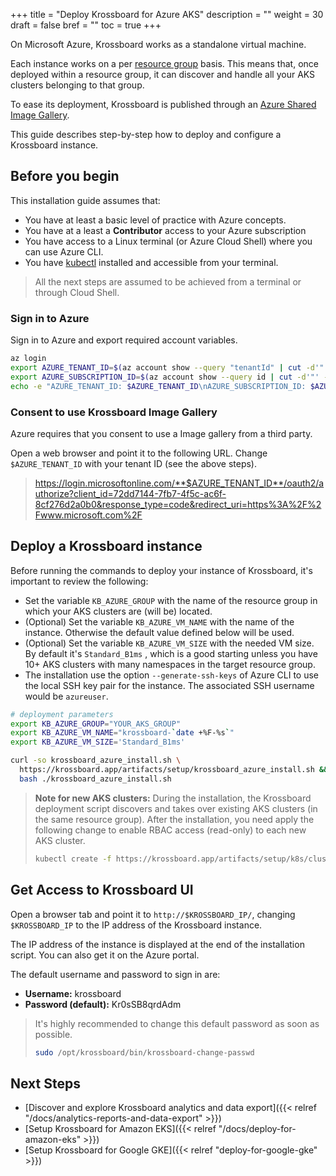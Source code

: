 +++
title = "Deploy Krossboard for Azure AKS"
description = ""
weight = 30
draft = false
bref = ""
toc = true 
+++

On Microsoft Azure, Krossboard works as a standalone virtual machine. 

Each instance works on a per [resource group](https://docs.microsoft.com/azure/azure-resource-manager/management/manage-resource-groups-portal) basis. This means that, once deployed within a resource group, it can discover and handle all your AKS clusters belonging to that group. 

To ease its deployment, Krossboard is published through an [Azure Shared Image Gallery](https://docs.microsoft.com/en-us/azure/virtual-machines/windows/shared-image-galleries). 

This guide describes step-by-step how to deploy and configure a Krossboard instance. 


## Before you begin
This installation guide assumes that:

* You have at least a basic level of practice with Azure concepts.
* You have at a least a **Contributor** access to your Azure subscription
* You have access to a Linux terminal (or Azure Cloud Shell) where you can use Azure CLI.
* You have [kubectl](https://kubernetes.io/fr/docs/tasks/tools/install-kubectl/) installed and accessible from your terminal.

> All the next steps are assumed to be achieved from a terminal or through Cloud Shell.

### Sign in to Azure
Sign in to Azure and export required account variables.

```sh
az login
export AZURE_TENANT_ID=$(az account show --query "tenantId" | cut -d'"' -f2)
export AZURE_SUBSCRIPTION_ID=$(az account show --query id | cut -d'"' -f2)
echo -e "AZURE_TENANT_ID: $AZURE_TENANT_ID\nAZURE_SUBSCRIPTION_ID: $AZURE_SUBSCRIPTION_ID"
```

### Consent to use Krossboard Image Gallery
Azure requires that you consent to use a Image gallery from a third party.

Open a web browser and point it to the following URL. Change `$AZURE_TENANT_ID` with your tenant ID (see the above steps). 

> https://login.microsoftonline.com/**$AZURE_TENANT_ID**/oauth2/authorize?client_id=72dd7144-7fb7-4f5c-ac6f-8cf276d2a0b0&response_type=code&redirect_uri=https%3A%2F%2Fwww.microsoft.com%2F


## Deploy a Krossboard instance
Before running the commands to deploy your instance of Krossboard, it's important to review the following:
  * Set the variable `KB_AZURE_GROUP` with the name of the resource group in which your AKS clusters are (will be) located.
  * (Optional) Set the variable `KB_AZURE_VM_NAME` with the name of the instance. Otherwise the default value defined below will be used. 
  * (Optional) Set the variable `KB_AZURE_VM_SIZE` with the needed VM size. By default it's `Standard_B1ms` , which is a good starting unless you have 10+ AKS clusters with many namespaces in the target resource group. 
  * The installation use the option `--generate-ssh-keys` of Azure CLI to use the local SSH key pair for the instance. The associated SSH username would be `azureuser`.

```sh
# deployment parameters
export KB_AZURE_GROUP="YOUR_AKS_GROUP"
export KB_AZURE_VM_NAME="krossboard-`date +%F-%s`"
export KB_AZURE_VM_SIZE='Standard_B1ms'

curl -so krossboard_azure_install.sh \
  https://krossboard.app/artifacts/setup/krossboard_azure_install.sh && \
  bash ./krossboard_azure_install.sh
```

> **Note for new AKS clusters:** During the installation, the Krossboard deployment script discovers and takes over existing AKS clusters (in the same resource group). After the installation, you need apply the following change to enable RBAC access (read-only) to each new AKS cluster. 
> ```sh
> kubectl create -f https://krossboard.app/artifacts/setup/k8s/clusterrolebinding-aks.yml
> ```

## Get Access to Krossboard UI
Open a browser tab and point it to `http://$KROSSBOARD_IP/`, changing `$KROSSBOARD_IP` to the IP address of the Krossboard instance.

The IP address of the instance is displayed at the end of the installation script. You can also get it on the Azure portal.

The default username and password to sign in are:

* **Username:** krossboard
* **Password (default):** Kr0sSB8qrdAdm

> It's highly recommended to change this default password as soon as possible.
> ```bash
> sudo /opt/krossboard/bin/krossboard-change-passwd
> ```

## Next Steps
* [Discover and explore Krossboard analytics and data export]({{< relref "/docs/analytics-reports-and-data-export" >}})
* [Setup Krossboard for Amazon EKS]({{< relref "/docs/deploy-for-amazon-eks" >}})
* [Setup Krossboard for Google GKE]({{< relref "deploy-for-google-gke" >}})
